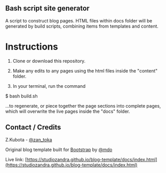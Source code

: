 
## Bash script site generator

A script to construct blog pages. HTML files within docs folder will be generated by build scripts, combining items from templates and content.

# Instructions

1) Clone or download this repository.

2) Make any edits to any pages using the html files inside the "content" folder.

3) In your terminal, run the command 

$ bash build.sh 

...to regenerate, or piece together the page sections into complete pages, which will overwrite the live pages inside the "docs" folder.


## Contact / Credits

Z.Kubota - [@zan_toka](https://twitter.com/zan_toka)

Original blog template built for [Bootstrap](https://getbootstrap.com/) by [@mdo](https://twitter.com/mdo)

Live link: [https://studiozandra.github.io/blog-template/docs/index.html](https://studiozandra.github.io/blog-template/docs/index.html)
